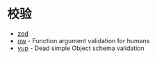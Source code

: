 # 校验

- [zod](https://github.com/colinhacks/zod)
- [ow](https://github.com/sindresorhus/ow) - Function argument validation for humans
- [yup](https://github.com/jquense/yup) - Dead simple Object schema validation
